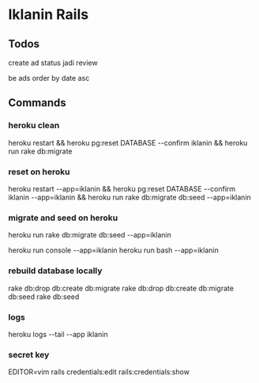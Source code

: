 # Iklanin Rails

## Todos

create ad
status jadi review

be ads
order by date asc

## Commands

### heroku clean

heroku restart && heroku pg:reset DATABASE --confirm iklanin && heroku run rake db:migrate

### reset on heroku

heroku restart --app=iklanin && heroku pg:reset DATABASE --confirm iklanin --app=iklanin && heroku run rake db:migrate db:seed --app=iklanin 

### migrate and seed on heroku

heroku run rake db:migrate db:seed --app=iklanin 

heroku run console --app=iklanin 
heroku run bash --app=iklanin 

### rebuild database locally

rake db:drop db:create db:migrate
rake db:drop db:create db:migrate db:seed
rake db:seed

### logs

heroku logs --tail --app iklanin

### secret key

EDITOR=vim rails credentials:edit
rails:credentials:show
